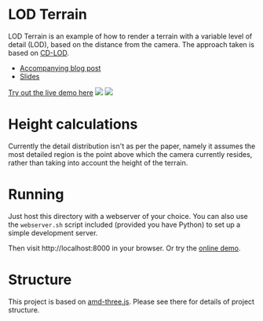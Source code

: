 LOD Terrain
===========

LOD Terrain is an example of how to render a terrain with a variable level of detail (LOD), based on the distance from the camera. The approach taken is based on [CD-LOD](http://www.vertexasylum.com/downloads/cdlod/cdlod_latest.pdf). 

* [Accompanying blog post](http://www.pheelicks.com/2014/03/rendering-large-terrains/)
* [Slides](http://felixpalmer.github.io/lod-terrain/presentation)

[Try out the live demo here](http://felixpalmer.github.io/lod-terrain)
![](https://github.com/felixpalmer/lod-terrain/raw/master/screenshots/screenshot1.png)
![](https://github.com/felixpalmer/lod-terrain/raw/master/screenshots/screenshot2.png)

Height calculations
===================

Currently the detail distribution isn't as per the paper, namely it assumes the most detailed region is the point above which the camera currently resides, rather than taking into account the height of the terrain.

Running
=======

Just host this directory with a webserver of your choice. You can also use the `webserver.sh` script included (provided you have Python) to set up a simple development server.

Then visit http://localhost:8000 in your browser. Or try the [online demo](http://felixpalmer.github.io/lod-terrain).

Structure
=========

This project is based on [amd-three.js](https://github.com/felixpalmer/amd-three.js/). Please see there for details of project structure.
